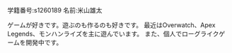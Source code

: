 学籍番号:s1260189
名前:米山雄太

ゲームが好きです。遊ぶのも作るのも好きです。
最近はOverwatch、Apex Legends、モンハンライズを主に遊んでいます。
また、個人でローグライクゲームを開発中です。